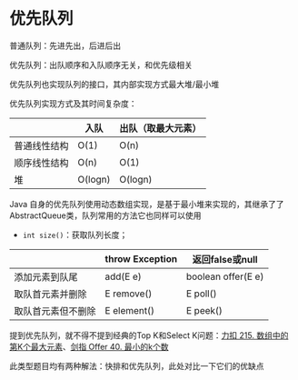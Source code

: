 # 优先队列

普通队列：先进先出，后进后出

优先队列：出队顺序和入队顺序无关，和优先级相关



优先队列也实现队列的接口，其内部实现方式最大堆/最小堆



优先队列实现方式及其时间复杂度：

|              | 入队    | 出队（取最大元素） |
| ------------ | ------- | ------------------ |
| 普通线性结构 | O(1)    | O(n)               |
| 顺序线性结构 | O(n)    | O(1)               |
| 堆           | O(logn) | O(logn)            |



Java 自身的优先队列使用动态数组实现，是基于最小堆来实现的，其继承了了AbstractQueue类，队列常用的方法它也同样可以使用

- `int size()`：获取队列长度；

|                    | **throw Exception** | **返回false或null** |
| ------------------ | ------------------- | ------------------- |
| 添加元素到队尾     | add(E e)            | boolean offer(E e)  |
| 取队首元素并删除   | E remove()          | E poll()            |
| 取队首元素但不删除 | E element()         | E peek()            |





提到优先队列，就不得不提到经典的Top K和Select K问题：[力扣 215. 数组中的第K个最大元素](https://leetcode-cn.com/problems/kth-largest-element-in-an-array/)、[剑指 Offer 40. 最小的k个数](https://leetcode-cn.com/problems/zui-xiao-de-kge-shu-lcof/)

此类型题目均有两种解法：快排和优先队列，此处对比一下它们的优缺点









